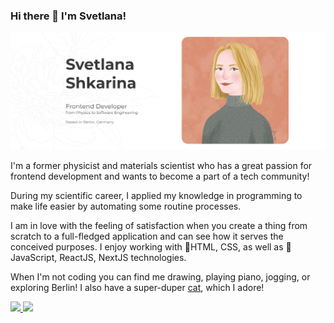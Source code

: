 ### Hi there 👋 I'm Svetlana!

<img src="./gh-header-image.jpg" alt="Svetlana Shkarina">

I'm a former physicist and materials scientist who has a great passion for frontend development and wants to become a part of a tech community!

During my scientific career, I applied my knowledge in programming to make life easier by automating some routine processes. 

I am in love with the feeling of satisfaction when you create a thing from scratch to a full-fledged application and can see how it serves the conceived purposes. I enjoy working with 👴HTML, CSS, as well as :baby: JavaScript, ReactJS, NextJS technologies.

When I'm not coding you can find me drawing, playing piano, jogging, or exploring Berlin! I also have a super-duper [cat](https://www.instagram.com/tonystar.cat), which I adore!

<!-- LinkedIn Contact -->
  <a href="https://www.linkedin.com/in/svetlana-shkarina-ph-d-84a80658" target="_blank">
    <img src="https://img.shields.io/badge/-SVETLANA%20SHKARINA-blue?style=for-the-badge&logo=Linkedin&logoColor=white"/>
  </a>
  
<!-- Email -->
  <a href="mailto:svetlana.n.shkarina@gmail.com">
    <img src="https://img.shields.io/badge/EMAIL-svetlana.n.shkarina@gmail.com-20b2aa?style=for-the-badge"/>
  </a>
  


